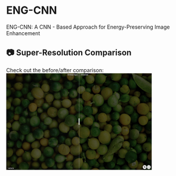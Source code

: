 # ENG-CNN
 ENG-CNN: A CNN - Based Approach for Energy-Preserving Image Enhancement
 
 ## 📷 Super-Resolution Comparison
Check out the before/after comparison:  
[<img src="figures/lemons.png" width="390px"/>](https://imgsli.com/MzU3MzM1)
